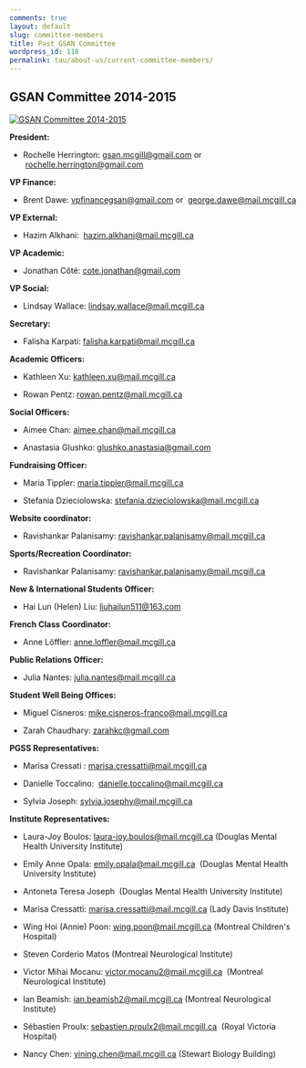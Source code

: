 ```yaml
---
comments: true
layout: default
slug: committee-members
title: Past GSAN Committee
wordpress_id: 118
permalink: tau/about-us/current-committee-members/
---
```


## **GSAN Committee 2014-2015**

[![GSAN Committee 2014-2015](https://gsaneuro.files.wordpress.com/2013/09/dscn0282.jpg?w=600)](https://gsaneuro.files.wordpress.com/2013/09/dscn0282.jpg)

**President:**

* Rochelle Herrington: gsan.mcgill@gmail.com or  [rochelle.herrington@gmail.com](mailto:rochelle.herrington@gmail.com)

**VP Finance:**

* Brent Dawe: vpfinancegsan@gmail.com or  [george.dawe@mail.mcgill.ca](mailto:george.dawe@mail.mcgill.ca)

**VP External:**

* Hazim Alkhani:  [hazim.alkhani@mail.mcgill.ca](mailto:hazim.alkhani@mail.mcgill.ca)

**VP Academic:**

* Jonathan Côté: [cote.jonathan@gmail.com](mailto:cote.jonathan@gmail.com)

**VP Social:**

* Lindsay Wallace: [lindsay.wallace@mail.mcgill.ca](mailto:lindsay.wallace@mail.mcgill.ca)

**Secretary:**

* Falisha Karpati: [falisha.karpati@mail.mcgill.ca](mailto:falisha.karpati@mail.mcgill.ca)

**Academic Officers:**

* Kathleen Xu: kathleen.xu@mail.mcgill.ca

* Rowan Pentz: [rowan.pentz@mail.mcgill.ca](mailto:rowan.pentz@mail.mcgill.ca)

**Social Officers:**

* Aimee Chan: [aimee.chan@mail.mcgill.ca](mailto:aimee.chan@mail.mcgill.ca)

* Anastasia Glushko: glushko.anastasia@gmail.com

**Fundraising Officer:**

* Maria Tippler: maria.tippler@mail.mcgill.ca

* Stefania Dzieciolowska: stefania.dzieciolowska@mail.mcgill.ca

**Website coordinator:**

* Ravishankar Palanisamy: [ravishankar.palanisamy@mail.mcgill.ca](mailto:ravishankar.palanisamy@mail.mcgill.ca)

**Sports/Recreation Coordinator:**

* Ravishankar Palanisamy: [ravishankar.palanisamy@mail.mcgill.ca](mailto:ravishankar.palanisamy@mail.mcgill.ca)

**New & International Students Officer:**

* Hai Lun (Helen) Liu: [liuhailun511@163.com](liuhailun511@163.com)

**French Class Coordinator:**

* Anne Löffler: [anne.loffler@mail.mcgill.ca](mailto:anne.loffler@mail.mcgill.ca)

**Public Relations Officer:**

* Julia Nantes: julia.nantes@mail.mcgill.ca

**Student Well Being Offices:**

* Miguel Cisneros: [mike.cisneros-franco@mail.mcgill.ca](mailto:mike.cisneros-franco@mail.mcgill.ca)

* Zarah Chaudhary: [zarahkc@gmail.com](mailto:zarahkc@gmail.com)

**PGSS Representatives:**

* Marisa Cressati : [marisa.cressatti@mail.mcgill.ca](mailto:marisa.cressatti@mail.mcgill.ca)

* Danielle Toccalino:  danielle.toccalino@mail.mcgill.ca

* Sylvia Joseph: [sylvia.josephy@mail.mcgill.ca](mailto:sylvia.josephy@mail.mcgill.ca)

**Institute Representatives:**

* Laura-Joy Boulos: laura-joy.boulos@mail.mcgill.ca (Douglas Mental Health University Institute)

* Emily Anne Opala: emily.opala@mail.mcgill.ca  (Douglas Mental Health University Institute)

* Antoneta Teresa Joseph  (Douglas Mental Health University Institute)

* Marisa Cressatti: marisa.cressatti@mail.mcgill.ca (Lady Davis Institute)

* Wing Hoi (Annie) Poon: wing.poon@mail.mcgill.ca (Montreal Children's Hospital)

* Steven Corderio Matos (Montreal Neurological Institute)

* Victor Mihai Mocanu: victor.mocanu2@mail.mcgill.ca  (Montreal Neurological Institute)

* Ian Beamish: ian.beamish2@mail.mcgill.ca (Montreal Neurological Institute)

* Sébastien Proulx: sebastien.proulx2@mail.mcgill.ca  (Royal Victoria Hospital)

* Nancy Chen: yining.chen@mail.mcgill.ca (Stewart Biology Building)